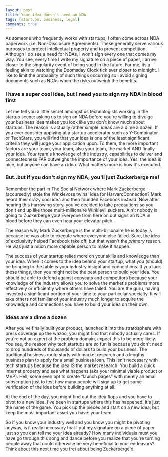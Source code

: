 ```yaml
---
layout: post
title: Your idea doesn't need an NDA
tags: [startups, business, legal]
comments: true
---
```


As someone who frequently works with startups, I often come across NDA paperwork (i.e. Non-Disclosure Agreements). These
generally serve various purposes to protect intellectual property and to prevent competition. Although I do see a need
for NDAs, I won't sign every one that comes my way. You see, every time I write my signature on a piece of paper, I
arrive closer to the singularity event of being sued in the future. For me, its a feeling akin to watching
the Doomsday Clock tick ever closer to midnight. I like to limit the probability of such things occurring so I avoid
signing documents such as NDAs when the risks outweigh the benefits.

### I have a super cool idea, but I need you to sign my NDA in blood first

Let me tell you a little secret amongst us technologists working in the startup scene: asking us to sign an NDA before
you're willing to divulge your business idea makes you look like you don't know much about startups. The reason is
actually rather simple: ideas are a dime a dozen. If you ever consider applying at a startup accelerator such as
Y-Combinator or TechStars, you will find that your idea is one of the least significant criteria they will judge your
application upon. To them, the more important factors are your team, your team, also your team, the market AND finally
your idea. Your team's knowledge of the industry, capabilities to deliver and connectedness FAR outweighs the
importance of your idea. Yes, the idea is nice, but anyone can have an idea. What matters more is how it's executed.

### But..but if you don't sign my NDA, you'll just Zuckerberge me!

Remember the part in The Social Network where Mark Zuckerberge (accursedly) stole the Winklevoss twins' idea for
HarvardConnection? Mark heard their crazy cool idea and then founded Facebook instead. Now after hearing this
harrowing story, you've decided to take precautions so you don't end up like those multi-millionaire Winklevii suckers.
Ain't nobody is going to Zuckerberge you! Everyone from here on out signs an NDA in blood before they can even hear your
elevator pitch.

The reason why Mark Zuckerberge is the multi-billionaire he is today is because he was able to execute where everyone
else failed. Sure, the idea of exclusivity helped Facebook take off, but that wasn't the *primary* reason. He was just a
much more capable person to make it happen.

The success of your startup relies more on your skills and knowledge than your idea. When it comes to the idea behind
your startup, what you (should) be bringing to the table is your industry insight and connections. If you lack these
things, then you might not be the best person to build your idea. You should be able to defend against copycats and
competitors because your knowledge of the industry allows you to solve the market's problems more effectively or
efficiently where others have failed. You are the guru, having invested a significant portion of your time to your
particular specialty. It will take others not familiar of your industry much longer to acquire the knowledge and
connections you have to build your idea on their own.

### Ideas are a dime a dozen

After you've finally built your product, launched it into the stratosphere with press coverage up the wazoo, you might
find that nobody actually cares. If you're not an expert at the problem domain, expect this to be more likely. You see,
the reason why tech startups are so fun is because you don't need to drop hundreds of thousands of dollars to build your
business. The traditional business route starts with market research and a lengthy business plan to apply for a small
business loan. This isn't necessary with tech startups because the idea IS the market research. You build a quick Internet
property and see what happens (aka your minimal viable product or MVP). Hell, some even opt to create "launch pages"
with merely an email subscription just to test how many people will sign up to get some verification of the idea
before building anything at all.

At the end of the day, you might find out the idea flops and you have to pivot to a new idea. I've been in startups
where this has happened. It's just the name of the game. You pick up the pieces and start on a new idea, but keep the
most important asset you have: your team.

So if you know your industry well and you know you might be pivoting anyway, is it really necessary that I put my
signature on a piece of paper just so you can tell me your idea already? How many individuals must you have go through
this song and dance before you realize that you're turning people away that could otherwise be very beneficial to your
endeavors? Think about this next time you fret about being Zuckerberge'd.






